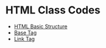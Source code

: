 # HTML Class Codes


- [HTML Basic Structure](htmlBasicStructure.md)
- [Base Tag](baseTag.md)
- [Link Tag](linkTag.md)

